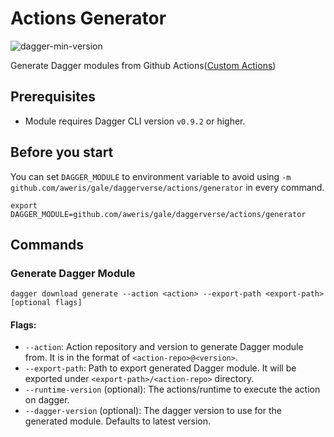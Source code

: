 # Actions Generator

![dagger-min-version](https://img.shields.io/badge/dagger%20version-v0.9.2-green)

Generate Dagger modules from Github Actions([Custom Actions](https://docs.github.com/en/actions/creating-actions/about-custom-actions))

## Prerequisites

- Module requires Dagger CLI version `v0.9.2` or higher.

## Before you start

You can set `DAGGER_MODULE` to environment variable to avoid using `-m github.com/aweris/gale/daggerverse/actions/generator` in every command.

```shell
export DAGGER_MODULE=github.com/aweris/gale/daggerverse/actions/generator
```

## Commands

### Generate Dagger Module

```shell
dagger download generate --action <action> --export-path <export-path> [optional flags]
```

#### Flags:

- `--action`: Action repository and version to generate Dagger module from. It is in the format of `<action-repo>@<version>`.
- `--export-path`: Path to export generated Dagger module. It will be exported under `<export-path>/<action-repo>` directory.
- `--runtime-version` (optional): The actions/runtime to execute the action on dagger. 
- `--dagger-version` (optional): The dagger version to use for the generated module. Defaults to latest version.